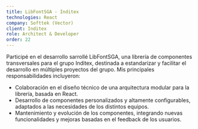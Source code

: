 ```yaml
---
title: LibFontSGA - Inditex
technologies: React
company: Softtek (Vector)
client: Inditex
role: Architect & Developer
order: 22
---
```


Participé en el desarrollo sarrollé LibFontSGA, una librería de componentes transversales para el grupo Inditex, destinada a estandarizar y facilitar el desarrollo en múltiples proyectos del grupo. Mis principales responsabilidades incluyeron:

- Colaboración en el diseño técnico de una arquitectura modular para la librería, basada en React.
- Desarrollo de componentes personalizados y altamente configurables, adaptados a las necesidades de los distintos equipos.
- Mantenimiento y evolución de los componentes, integrando nuevas funcionalidades y mejoras basadas en el feedback de los usuarios.
